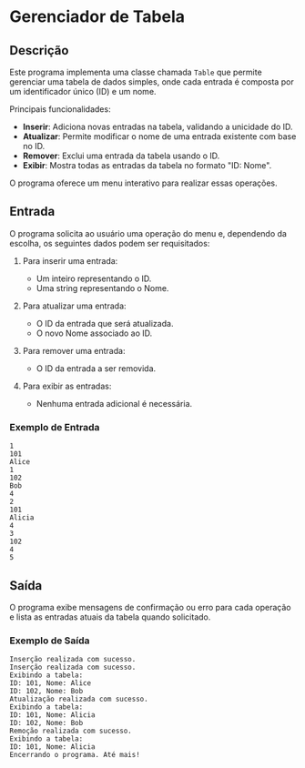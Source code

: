 # Gerenciador de Tabela

## Descrição

Este programa implementa uma classe chamada `Table` que permite gerenciar uma tabela de dados simples, onde cada entrada é composta por um identificador único (ID) e um nome.

Principais funcionalidades:

- **Inserir**: Adiciona novas entradas na tabela, validando a unicidade do ID.
- **Atualizar**: Permite modificar o nome de uma entrada existente com base no ID.
- **Remover**: Exclui uma entrada da tabela usando o ID.
- **Exibir**: Mostra todas as entradas da tabela no formato "ID: Nome".

O programa oferece um menu interativo para realizar essas operações.

## Entrada

O programa solicita ao usuário uma operação do menu e, dependendo da escolha, os seguintes dados podem ser requisitados:

1. Para inserir uma entrada:

   - Um inteiro representando o ID.
   - Uma string representando o Nome.

2. Para atualizar uma entrada:

   - O ID da entrada que será atualizada.
   - O novo Nome associado ao ID.

3. Para remover uma entrada:

   - O ID da entrada a ser removida.

4. Para exibir as entradas:

   - Nenhuma entrada adicional é necessária.

### Exemplo de Entrada

```
1
101
Alice
1
102
Bob
4
2
101
Alicia
4
3
102
4
5
```

## Saída

O programa exibe mensagens de confirmação ou erro para cada operação e lista as entradas atuais da tabela quando solicitado.

### Exemplo de Saída

```
Inserção realizada com sucesso.
Inserção realizada com sucesso.
Exibindo a tabela:
ID: 101, Nome: Alice
ID: 102, Nome: Bob
Atualização realizada com sucesso.
Exibindo a tabela:
ID: 101, Nome: Alicia
ID: 102, Nome: Bob
Remoção realizada com sucesso.
Exibindo a tabela:
ID: 101, Nome: Alicia
Encerrando o programa. Até mais!
```